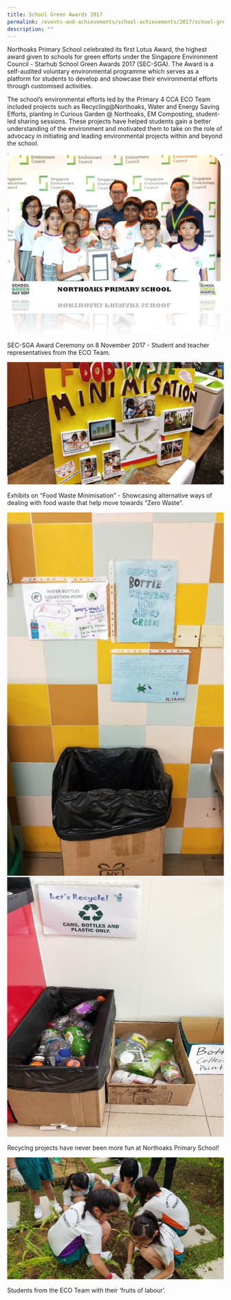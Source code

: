 ```yaml
---
title: School Green Awards 2017
permalink: /events-and-achievements/school-achievements/2017/school-green-awards-2017/
description: ""
---
```

Northoaks Primary School celebrated its first Lotus Award, the highest award given to schools for green efforts under the Singapore Environment Council - Starhub School Green Awards 2017 (SEC-SGA). The Award is a self-audited voluntary environmental programme which serves as a platform for students to develop and showcase their environmental efforts through customised activities.  
  
The school’s environmental efforts led by the Primary 4 CCA ECO Team included projects such as Recycling@Northoaks, Water and Energy Saving Efforts, planting in Curious Garden @ Northoaks, EM Composting, student-led sharing sessions. These projects have helped students gain a better understanding of the environment and motivated them to take on the role of advocacy in initiating and leading environmental projects within and beyond the school.

![](/images/greenaward1.jpg)
<p style=“text-align:center;“>SEC-SGA Award Ceremony on 8 November 2017 - Student and teacher representatives from the ECO Team.
</p>

![](/images/greenaward2.jpg)
<p style=“text-align:center;“>Exhibits on “Food Waste Minimisation” - Showcasing alternative ways of dealing with food waste that help move towards “Zero Waste”.
</p>

![](/images/greenaward3.jpg)
![](/images/greenaward4.jpg)
<p style=“text-align:center;“>Recyclng projects have never been more fun at Northoaks Primary School!
</p>


![](/images/greenaward5.jpg)
<p style=“text-align:center;“>Students from the ECO Team with their ‘fruits of labour’.
</p>